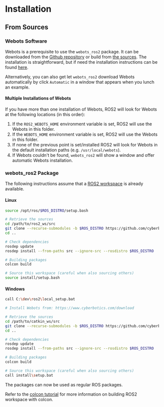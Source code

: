 # Installation

## From Sources

### Webots Software
Webots is a prerequisite to use the `webots_ros2` package.
It can be downloaded from the [Github repository](https://github.com/cyberbotics/webots/releases/latest) or build from [the sources](https://github.com/cyberbotics/webots).
The installation is straightforward, but if need the installation instructions can be found [here](https://www.cyberbotics.com/doc/guide/installing-webots).

Alternatively, you can also get let `webots_ros2` download Webots automatically by click `Automatic` in a window that appears when you lunch an example.

#### Multiple Installations of Webots
If you have more than one installation of Webots, ROS2 will look for Webots at the following locations (in this order):
1. If the `ROS2_WEBOTS_HOME` environment variable is set, ROS2 will use the Webots in this folder.
3. If the `WEBOTS_HOME` environment variable is set, ROS2 will use the Webots in this folder.
4. If none of the previous point is set/installed ROS2 will look for Webots in the default installation paths (e.g. `/usr/local/webots`).
5. If Webots couldn't be found, `webots_ros2` will show a window and offer automatic Webots installation.

### webots_ros2 Package
The following instructions assume that a [ROS2 workspace](https://index.ros.org//doc/ros2/Tutorials/Colcon-Tutorial) is already available.

#### Linux
```bash
source /opt/ros/$ROS_DISTRO/setup.bash

# Retrieve the sources
cd /path/to/ros2_ws/src
git clone --recurse-submodules -b $ROS_DISTRO https://github.com/cyberbotics/webots_ros2.git
cd ..

# Check dependencies
rosdep update
rosdep install --from-paths src --ignore-src --rosdistro $ROS_DISTRO

# Building packages
colcon build

# Source this workspace (careful when also sourcing others)
source install/setup.bash
```

#### Windows
```bash
call C:\dev\ros2\local_setup.bat

# Install Webots from: https://www.cyberbotics.com/download

# Retrieve the sources
cd /path/to/catkin_ws/src
git clone --recurse-submodules -b $ROS_DISTRO https://github.com/cyberbotics/webots_ros2.git
cd ..

# Check dependencies
rosdep update
rosdep install --from-paths src --ignore-src --rosdistro $ROS_DISTRO

# Building packages
colcon build

# Source this workspace (careful when also sourcing others)
call install\setup.bat
```

The packages can now be used as regular ROS packages.

Refer to the [colcon tutorial](https://index.ros.org//doc/ros2/Tutorials/Colcon-Tutorial) for more information on building ROS2 workspace with colcon.